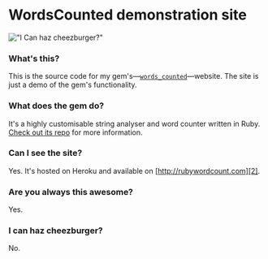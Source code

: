 # WordsCounted demonstration site

!["I Can haz cheezburger?"](http://www.troll.me/images/business-cat-needs/there-is-a-reason-for-my-attire-i-forgot-what-it-was-can-i-has-cheeseburger-thumb.jpg)

### What's this?
This is the source code for my gem's&mdash;[`words_counted`][1]&mdash;website. The site is just a demo of the gem's functionality.

### What does the gem do?
It's a highly customisable string analyser and word counter written in Ruby. [Check out its repo][1] for more information.

### Can I see the site?
Yes. It's hosted on Heroku and available on [http://rubywordcount.com][2].

### Are you always this awesome?
Yes.

### I can haz cheezburger?
No.

  [1]: https://github.com/abitdodgy/words_counted
  [2]: http://rubywordcount.com
